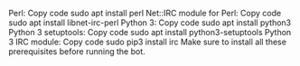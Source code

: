 Perl:
Copy code
sudo apt install perl
Net::IRC module for Perl:
Copy code
sudo apt install libnet-irc-perl
Python 3:
Copy code
sudo apt install python3
Python 3 setuptools:
Copy code
sudo apt install python3-setuptools
Python 3 IRC module:
Copy code
sudo pip3 install irc
Make sure to install all these prerequisites before running the bot.
